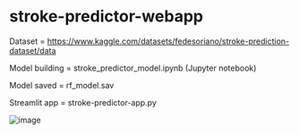 # stroke-predictor-webapp

Dataset = https://www.kaggle.com/datasets/fedesoriano/stroke-prediction-dataset/data

Model building = stroke_predictor_model.ipynb (Jupyter notebook)

Model saved = rf_model.sav

Streamlit app = stroke-predictor-app.py


![image](https://github.com/kunaltibe/stroke-predictor-webapp/assets/62512570/03fd78b7-264b-4839-b4a1-95cc57b745e3)

